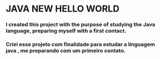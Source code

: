 # JAVA NEW HELLO WORLD

### I created this project with the purpose of studying the Java language, preparing myself with a first contact.
### Criei esse projeto com finalidade para estudar a linguagem java , me preparando com um primeiro contato.